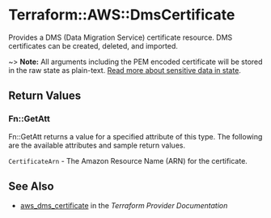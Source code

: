 # Terraform::AWS::DmsCertificate

Provides a DMS (Data Migration Service) certificate resource. DMS certificates can be created, deleted, and imported.

~> **Note:** All arguments including the PEM encoded certificate will be stored in the raw state as plain-text.
[Read more about sensitive data in state](/docs/state/sensitive-data.html).

## Return Values

### Fn::GetAtt

Fn::GetAtt returns a value for a specified attribute of this type. The following are the available attributes and sample return values.

`CertificateArn` - The Amazon Resource Name (ARN) for the certificate.

## See Also

* [aws_dms_certificate](https://www.terraform.io/docs/providers/aws/r/dms_certificate.html) in the _Terraform Provider Documentation_